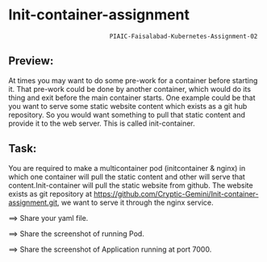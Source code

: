 # Init-container-assignment
                                  
                                PIAIC-Faisalabad-Kubernetes-Assignment-02

Preview:
--------
At times you may want to do some pre-work for a container before starting it. That pre-work could be done by another container, which would do its thing and exit before the main container starts. One example could be that you want to serve some static website content which exists as a git hub repository. So you would want something to pull that static content and provide it to the web server. This is called init-container.

Task:
-----
You are required to make a multicontainer pod (initcontainer & nginx) in which one container will pull the static content and other will serve that content.Init-container will pull the static website from github. The website exists as git repository at https://github.com/Cryptic-Gemini/Init-container-assignment.git, we want to serve it through the nginx service.

==> Share your yaml file.

==> Share the screenshot of running Pod.

==> Share the screenshot of Application running at port 7000. 
